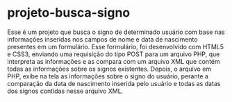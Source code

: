 # projeto-busca-signo
Esse é um projeto que busca o signo de determinado usuário com base nas informações inseridas nos campos de nome e data de nascimento presentes em um formulário. Esse formulário, foi desenvolvido com HTML5 e CSS3, enviando uma requisição do tipo POST para um arquivo PHP, que interpreta as informações e as compara com um arquivo XML que contém todas as informações sobre os signos existentes.  Depois, o arquivo em PHP, exibe na tela as informações sobre o signo do usuário, perante a comparação da data de nascimento inserida pelo usuário e todas as datas dos signos contidas nesse arquivo XML.
